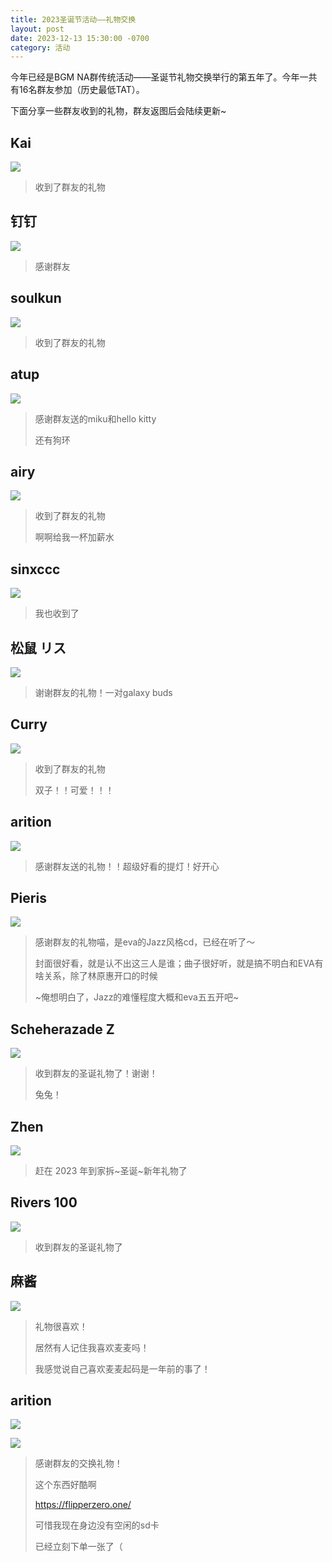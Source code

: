 ```yaml
---
title: 2023圣诞节活动——礼物交换
layout: post
date: 2023-12-13 15:30:00 -0700
category: 活动
---
```


今年已经是BGM NA群传统活动——圣诞节礼物交换举行的第五年了。今年一共有16名群友参加（历史最低TAT）。

下面分享一些群友收到的礼物，群友返图后会陆续更新~

## Kai

![](https://p.sda1.dev/14/54a1fa08801b94e4276df5bbcca3029f/image.png)

> 收到了群友的礼物

## 钉钉

![](https://p.sda1.dev/14/7e7baa7ce22ac9f8d1da03f6712056a0/image.png)

> 感谢群友

## soulkun

![](https://p.sda1.dev/14/c86d5c3d63c74c4824ab4a87c6f36515/image.png)

> 收到了群友的礼物

## atup

![](https://p.sda1.dev/14/f708abae5b0ecc0f6957a9be8e1d8dfb/image.png)

> 感谢群友送的miku和hello kitty
> 
> 还有狗环

## airy

![](https://p.sda1.dev/14/e1a3abed6f0ca99a392da79adcd7812c/image.png)

> 收到了群友的礼物
>
> 啊啊给我一杯加薪水

## sinxccc

![](https://p.sda1.dev/14/e60bc1f82e0518072ddc00ec9651874f/image.png)

> 我也收到了

## 松鼠 リス

![](https://p.sda1.dev/14/2f500e9dc94084d00103954a2e1cddc2/image.png)

> 谢谢群友的礼物！一对galaxy buds

## Curry

![](https://p.sda1.dev/14/789b2e24b42960a723faae688f4cfb70/image.png)

> 收到了群友的礼物
>
> 双子！！可爱！！！

## arition

![](https://p.sda1.dev/14/abc2c83e635df1cc5b3780a3ac93e141/Untitled-1.png)

> 感谢群友送的礼物！！超级好看的提灯！好开心

## Pieris

![](https://p.sda1.dev/14/d86175d6e1d8b779cbcaf5c113e0abb7/image.png)

> 感谢群友的礼物喵，是eva的Jazz风格cd，已经在听了～
> 
> 封面很好看，就是认不出这三人是谁；曲子很好听，就是搞不明白和EVA有啥关系，除了林原惠开口的时候
> 
> ~俺想明白了，Jazz的难懂程度大概和eva五五开吧~

## Scheherazade Z

![](https://p.sda1.dev/14/0027cd2353b833875714f1dcb82b1553/image.png)

> 收到群友的圣诞礼物了！谢谢！
> 
> 兔兔！

## Zhen

![](https://p.sda1.dev/15/d7377e2b5f52b6687368722961a4b76a/image.png)

> 赶在 2023 年到家拆~圣诞~新年礼物了

## Rivers 100

![](https://p.sda1.dev/15/cb007731784237c5dc43bd5dc834056d/image.png)

> 收到群友的圣诞礼物了

## 麻酱

![](https://p.sda1.dev/15/230c312e938f2d520163be49d6e1db80/image.png)

> 礼物很喜欢！
>
> 居然有人记住我喜欢麦麦吗！
>
> 我感觉说自己喜欢麦麦起码是一年前的事了！

## arition

![](https://p.sda1.dev/15/cc3725a6937cbcada38255558958e824/20240130_165728.jpg)

![](https://p.sda1.dev/15/88dd2322d56c557171dc0fc490017d5f/20240130_165749.jpg)

> 感谢群友的交换礼物！
>
> 这个东西好酷啊
>
> https://flipperzero.one/
>
> 可惜我现在身边没有空闲的sd卡
>
> 已经立刻下单一张了（
